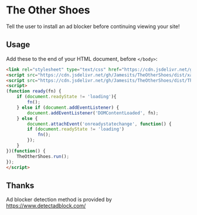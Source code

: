 # The Other Shoes

Tell the user to install an ad blocker before continuing viewing your site!

## Usage

Add these to the end of your HTML document, before `</body>`:

```html
<link rel="stylesheet" type="text/css" href="https://cdn.jsdelivr.net/gh/Jamesits/TheOtherShoes/dist/TheOtherShoes.css">
<script src="https://cdn.jsdelivr.net/gh/Jamesits/TheOtherShoes/dist/xads.js" type="text/javascript"></script>
<script src="https://cdn.jsdelivr.net/gh/Jamesits/TheOtherShoes/dist/TheOtherShoes.js" type="text/javascript"></script>
<script>
(function ready(fn) {
    if (document.readyState != 'loading'){
        fn();
    } else if (document.addEventListener) {
        document.addEventListener('DOMContentLoaded', fn);
    } else {
        document.attachEvent('onreadystatechange', function() {
        if (document.readyState != 'loading')
            fn();
        });
    }
})(function() {
    TheOtherShoes.run();
});
</script>
```

## Thanks

Ad blocker detection method is provided by https://www.detectadblock.com/
